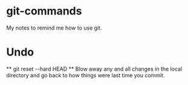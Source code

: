 # git-commands
My notes to remind me how to use git.

# Undo
** git reset --hard HEAD **
Blow away any and all changes in the local directory and go back to how things were last time you commit.
